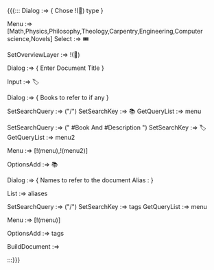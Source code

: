 {{{:::
Dialog :=> {
Chose !(🎫) type 
}

Menu :=>[Math,Physics,Philosophy,Theology,Carpentry,Engineering,Computer science,Novels] 
Select :=> 🎟️

SetOverviewLayer :=> !(🎫)

Dialog :=> {
Enter Document Title 
}

Input :=> 🏷️

Dialog :=> {
Books to refer to if any
}

SetSearchQuery :=> ("/")
SetSearchKey :=> 📚
GetQueryList :=> menu


SetSearchQuery :=> (" #Book And #Description ")
SetSearchKey :=> 🏷️
GetQueryList :=> menu2

Menu :=> [!(menu),!(menu2)]

OptionsAdd :=> 📚

Dialog :=> {
Names to refer to the document
Alias : 
}

List :=> aliases

SetSearchQuery :=> ("/")
SetSearchKey :=> tags
GetQueryList :=> menu

Menu :=> [!(menu)]

OptionsAdd :=> tags

BuildDocument :=>

:::}}}